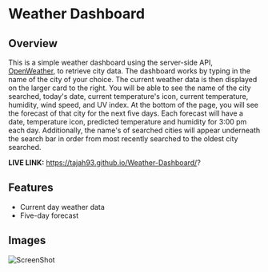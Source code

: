 # Weather Dashboard

## Overview ##

This is a simple weather dashboard using the server-side API, [OpenWeather](https://openweathermap.org/), to retrieve city data. The dashboard works by typing in the name of the city of your choice. The current weather data is then displayed on the larger card to the right. You will be able to see the name of the city searched, today's date, current temperature's icon, current temperature, humidity, wind speed, and UV index. At the bottom of the page, you will see the forecast of that city for the next five days. Each forecast will have a date, temperature icon, predicted temperature and humidity for 3:00 pm each day. Additionally, the name's of searched cities will appear underneath the search bar in order from most recently searched to the oldest city searched.

**LIVE LINK:** https://tajah93.github.io/Weather-Dashboard/?

## Features ##

* Current day weather data
* Five-day forecast

## Images ##

![ScreenShot](https://raw.github.com/tajah93/Weather-Dashboard/Images/Weather.png)
